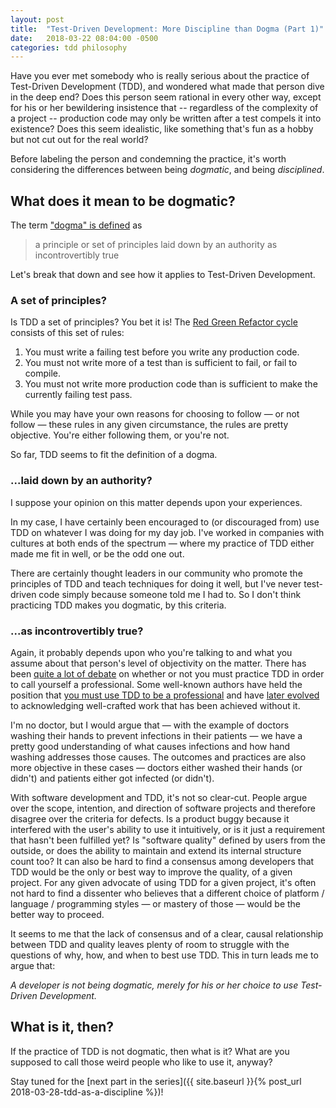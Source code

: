 ```yaml
---
layout: post
title:  "Test-Driven Development: More Discipline than Dogma (Part 1)"
date:   2018-03-22 08:04:00 -0500
categories: tdd philosophy
---
```


Have you ever met somebody who is really serious about the practice of Test-Driven Development (TDD), and wondered what made that person dive in the deep end?  Does this person seem rational in every other way, except for his or her bewildering insistence that -- regardless of the complexity of a project -- production code may only be written after a test compels it into existence?  Does this seem idealistic, like something that's fun as a hobby but not cut out for the real world?

Before labeling the person and condemning the practice, it's worth considering the differences between being *dogmatic*, and being *disciplined*.


## What does it mean to be dogmatic?

The term ["dogma" is defined][dogma-definition] as

> a principle or set of principles
> laid down by an authority
> as incontrovertibly true

Let's break that down and see how it applies to Test-Driven Development.


### A set of principles?

Is TDD a set of principles?  You bet it is!  The [Red Green Refactor cycle][red-green-refactor] consists of this set of rules:

1. You must write a failing test before you write any production code.
1. You must not write more of a test than is sufficient to fail, or fail to compile.
1. You must not write more production code than is sufficient to make the currently failing test pass.

While you may have your own reasons for choosing to follow — or not follow — these rules in any given circumstance, the rules are pretty objective.  You're either following them, or you're not.

So far, TDD seems to fit the definition of a dogma.


### ...laid down by an authority?

I suppose your opinion on this matter depends upon your experiences.

In my case, I have certainly been encouraged to (or discouraged from) use TDD on whatever I was doing for my day job.  I've worked in companies with cultures at both ends of the spectrum — where my practice of TDD either made me fit in well, or be the odd one out.  

There are certainly thought leaders in our community who promote the principles of TDD and teach techniques for doing it well, but I've never test-driven code simply because someone told me I had to.  So I don't think practicing TDD makes you dogmatic, by this criteria.


### ...as incontrovertibly true?

Again, it probably depends upon who you're talking to and what you assume about that person's level of objectivity on the matter.  There has been [quite a lot of debate][is-tdd-dead] on whether or not you must practice TDD in order to call yourself a professional.  Some well-known authors have held the position that [you must use TDD to be a professional][no-tdd-equals-unprofessional] and have [later evolved][professionalism-and-tdd] to acknowledging well-crafted work that has been achieved without it.

I'm no doctor, but I would argue that — with the example of doctors washing their hands to prevent infections in their patients — we have a pretty good understanding of what causes infections and how hand washing addresses those causes.  The outcomes and practices are also more objective in these cases — doctors either washed their hands (or didn't) and patients either got infected (or didn't).

With software development and TDD, it's not so clear-cut.  People argue over the scope, intention, and direction of software projects and therefore disagree over the criteria for defects.  Is a product buggy because it interfered with the user's ability to use it intuitively, or is it just a requirement that hasn't been fulfilled yet?  Is "software quality" defined by users from the outside, or does the ability to maintain and extend its internal structure count too?  It can also be hard to find a consensus among developers that TDD would be the only or best way to improve the quality, of a given project.  For any given advocate of using TDD for a given project, it's often not hard to find a dissenter who believes that a different choice of platform / language / programming styles — or mastery of those — would be the better way to proceed.

It seems to me that the lack of consensus and of a clear, causal relationship between TDD and quality leaves plenty of room to struggle with the questions of why, how, and when to best use TDD.  This in turn leads me to argue that:

*A developer is not being dogmatic, merely for his or her choice to use Test-Driven Development.*


## What is it, then?

If the practice of TDD is not dogmatic, then what is it?  What are you supposed to call those weird people who like to use it, anyway?

Stay tuned for the [next part in the series]({{ site.baseurl }}{% post_url 2018-03-28-tdd-as-a-discipline %})!


[dogma-definition]: https://www.google.com/search?q=Dictionary#dobs=dogma
[is-tdd-dead]: https://martinfowler.com/articles/is-tdd-dead/
[no-tdd-equals-unprofessional]: http://programmer.97things.oreilly.com/wiki/index.php/The_Three_Laws_of_Test-Driven_Development
[professionalism-and-tdd]: https://8thlight.com/blog/uncle-bob/2014/05/02/ProfessionalismAndTDD.html
[red-green-refactor]: http://blog.cleancoder.com/uncle-bob/2014/12/17/TheCyclesOfTDD.html
